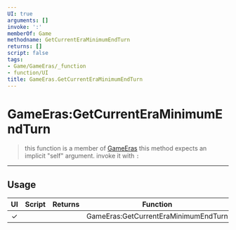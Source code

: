 ```yaml
---
UI: true
arguments: []
invoke: ':'
memberOf: Game
methodname: GetCurrentEraMinimumEndTurn
returns: []
script: false
tags:
- Game/GameEras/_function
- function/UI
title: GameEras.GetCurrentEraMinimumEndTurn
---
```

# GameEras:GetCurrentEraMinimumEndTurn
> this function is a member of [GameEras](civ-6/lua/GameEras.md)
> this method expects an implicit "self" argument. invoke it with `:`
-----
## Usage
|  UI | Script | Returns | Function | Arguments |
|:---:|:------:|-------:|:--------:|:---------|
|✓| ||GameEras:GetCurrentEraMinimumEndTurn||

